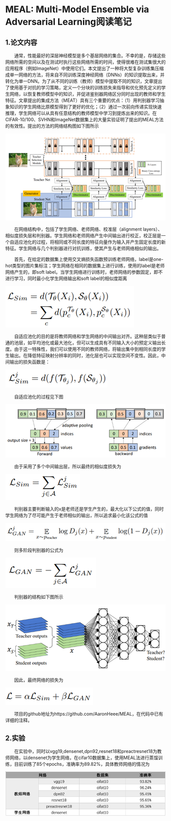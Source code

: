 # MEAL: Multi-Model Ensemble via Adversarial Learning阅读笔记

## 1.论文内容

&emsp;&emsp;通常，性能最好的深层神经模型是多个基层网络的集合。不幸的是，存储这些网络所需的空间以及在测试时执行这些网络所需的时间，使得很难在测试集很大的应用程序（例如ImageNet）中使用它们。本文提出了一种将大型复杂训练集压缩成单一网络的方法，将来自不同训练深度神经网络（DNNs）的知识提取出来，并转化为单一DNN。为了从不同的训练（教师）模型中提取不同的知识，文章提出了使用基于对抗的学习策略，定义一个分块的训练损失来指导和优化预先定义的学生网络，以恢复教师模型中的知识，并促进鉴别器网络区分同时出现的教师和学生特征。文章提出的集成方法（MEAT）具有三个重要的优点：（1）用判别器学习抽象知识的学生网络比原模型得到了更好的优化；（2）通过一次前向传递实现快速推理，学生网络可以从具有任意结构的教师模型中学习到提炼出来的知识。在CIFAR-10/100、SVHN和ImageNet数据集上的大量实验证明了提出的MEAL方法的有效性。提出的方法的网络结构图如下图所示

![paper](https://github.com/xuezc/ocr_acceleration/blob/master/images/image1.png)

&emsp;&emsp;在网络结构中，包括了学生网络、老师网络、校准层（alignment layers）、相似度损失层和判别器。学生网络和老师网络产生中间输出进行校正，校正层是一个自适应池化的过程，将相同或不同长度的特征向量作为输入并产生固定长度的新特征。学生网络与几个判别器进行对抗训练，使其产生与老师网络相似的输出。

&emsp;&emsp;首先，在给定的数据集上使用交叉熵损失函数预训练老师网络，label是one-hot类型的图片集标注；学生网络在相同的数据集上进行训练，使用的label是老师网络产生的，即soft label。当学生网络进行训练时，老师网络的参数固定，即不进行学习，同时最小化学生网络输出和soft label的相似度距离

![paper](https://github.com/xuezc/ocr_acceleration/blob/master/images/image2.png)

&emsp;&emsp;自适应池化的目的是将教师网络和学生网络的中间输出对齐。这种层类似于普通的池层，如平均池化或最大池化，但可以生成具有不同输入大小的预定义输出长度。由于这一特殊性，我们可以使用不同的教师网络，将输出集中到相同长度的学生输出。在降低特征映射分辨率的同时，池化层也可以实现空间不变性。因此，中间输出的损失函数是：

![paper](https://github.com/xuezc/ocr_acceleration/blob/master/images/image3.png)

&emsp;&emsp;自适应池化的过程见下图

![paper](https://github.com/xuezc/ocr_acceleration/blob/master/images/image4.png)

&emsp;&emsp;由于采用了多个中间输出层，所以最终的相似度损失为

![paper](https://github.com/xuezc/ocr_acceleration/blob/master/images/image5.png)

&emsp;&emsp;判别器主要判断输入的x是老师还是学生产生的，最大化以下公式的值，同时学生网络为了尽可能产生于老师相似的输出，所以追求最小化该公式的值

![paper](https://github.com/xuezc/ocr_acceleration/blob/master/images/image6.png)

&emsp;&emsp;则多阶段判别器的公式为

![paper](https://github.com/xuezc/ocr_acceleration/blob/master/images/image7.png)

&emsp;&emsp;判别器的结构如下图所示

![paper](https://github.com/xuezc/ocr_acceleration/blob/master/images/image8.png)

&emsp;&emsp;因此，最终网络的损失为

![paper](https://github.com/xuezc/ocr_acceleration/blob/master/images/image9.png)

&emsp;&emsp;项目的github地址为https://github.com/AaronHeee/MEAL，在代码中已有详细的注释。

## 2.实验

&emsp;&emsp;在实验中，同时以vgg19,densenet,dpn92,resnet18和preactresnet18为教师网络，以densenet为学生网络，在cifar10数据集上，使用MEAL法进行蒸馏训练，目前训练了85个epochs，准确率为89.82%，具体教师网络的情况为

![paper](https://github.com/xuezc/ocr_acceleration/blob/master/images/image10.png)